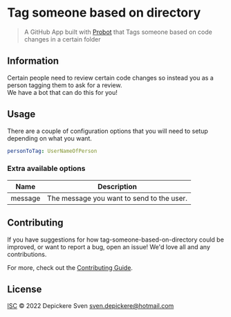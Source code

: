 # Tag someone based on directory

> A GitHub App built with [Probot](https://github.com/probot/probot) that Tags someone based on code changes in a certain folder

## Information

Certain people need to review certain code changes so instead you as a person tagging them to ask for a review. \
We have a bot that can do this for you!

## Usage

There are a couple of configuration options that you will need to setup depending on what you want.

```yml
personToTag: UserNameOfPerson
```


### Extra available options

| Name               | Description                                    |
|--------------------|------------------------------------------------|
| message            | The message you want to send to the user.      |


## Contributing

If you have suggestions for how tag-someone-based-on-directory could be improved, or want to report a bug, open an issue! We'd love all and any contributions.

For more, check out the [Contributing Guide](CONTRIBUTING.md).

## License

[ISC](LICENSE) © 2022 Depickere Sven <sven.depickere@hotmail.com>
